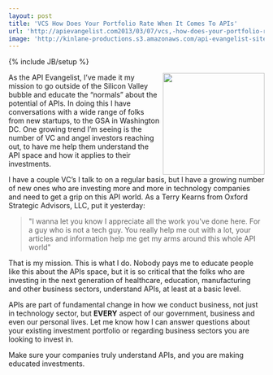 ```yaml
---
layout: post
title: 'VCS How Does Your Portfolio Rate When It Comes To APIs'
url: 'http://apievangelist.com2013/03/07/vcs,-how-does-your-portfolio-rate-when-it-comes-to-apis/'
image: 'http://kinlane-productions.s3.amazonaws.com/api-evangelist-site/blog/oxford-strategic-advisors-logo.png'
---
```

{% include JB/setup %}
<p>
     <img src="https://s3.amazonaws.com/kinlane-productions/api-evangelist/vc/oxford-strategic-advisors-logo.png"  width="200" align="right" />
</p>
<p>
     As the API Evangelist, I’ve made it my mission to go outside of the Silicon Valley bubble and educate the “normals” about the potential of APIs. In doing this I have conversations with a wide range of folks from new startups, to the GSA in Washington DC. One growing trend I’m seeing is the number of VC and angel investors reaching out, to have me help them understand the API space and how it applies to their investments.
</p>
<p>
     I have a couple VC’s I talk to on a regular basis, but I have a growing number of new ones who are investing more and more in technology companies and need to get a grip on this API world. As a Terry Kearns from Oxford Strategic Advisors, LLC, put it yesterday:
</p>
<blockquote>
     "I wanna let you know I appreciate all the work you've done here. For a guy who is not a tech guy. You really help me out with a lot, your articles and information help me get my arms around this whole API world"
</blockquote>
<p>
     That is my mission. This is what I do. Nobody pays me to educate people like this about the APIs space, but it is so critical that the folks who are investing in the next generation of healthcare, education, manufacturing and other business sectors, understand APIs, at least at a basic level.
</p>
<p>
     APIs are part of fundamental change in how we conduct business, not just in technology sector, but <strong>EVERY</strong> aspect of our government, business and even our personal lives. Let me know how I can answer questions about your existing investment portfolio or regarding business sectors you are looking to invest in.
</p>
<p>
     Make sure your companies truly understand APIs, and you are making educated investments.
</p>
